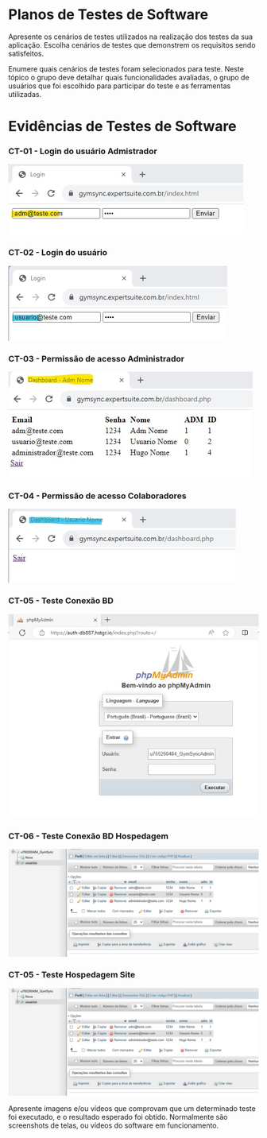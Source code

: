 # Planos de Testes de Software

Apresente os cenários de testes utilizados na realização dos testes da sua aplicação. Escolha cenários de testes que demonstrem os requisitos sendo satisfeitos.

Enumere quais cenários de testes foram selecionados para teste. Neste tópico o grupo deve detalhar quais funcionalidades avaliadas, o grupo de usuários que foi escolhido para participar do teste e as ferramentas utilizadas.
 
# Evidências de Testes de Software
### CT-01 - Login do usuário Admistrador
![Figura 1](img/teste_login_permissao_adm01.jpg)

### CT-02 - Login do usuário
![Figura 1](img/teste_login_usuariorestrito.jpg)

### CT-03 - Permissão de acesso Administrador
![Figura 1](img/teste_login_permissao_adm02.jpg)

### CT-04 - Permissão de acesso Colaboradores
![Figura 1](img/teste_login_permissao_usuariorestrito02.jpg)

### CT-05 - Teste Conexão BD
![Figura 1](img/teste_acesso_conexao_bd.jpg)

### CT-06 - Teste Conexão BD Hospedagem
![Figura 1](img/teste_conexao_bd.jpg)

### CT-05 - Teste Hospedagem Site
![Figura 1](img/teste_conexao_bd.jpg)


Apresente imagens e/ou vídeos que comprovam que um determinado teste foi executado, e o resultado esperado foi obtido. Normalmente são screenshots de telas, ou vídeos do software em funcionamento.
